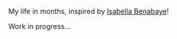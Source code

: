
My life in months, inspired by [Isabella
Benabaye](https://isabella-b.com/blog/my-life-in-months/)!

Work in progress…
